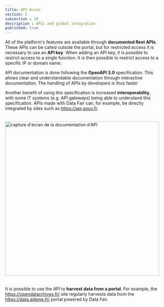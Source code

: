 ```yaml
---
title: API Acces
section: 2
subsection : 10
description : APIs and global integration
published: true
---
```


All of the platform's features are available through **documented Rest APIs**. These APIs can be called outside the portal, but for restricted access it is necessary to use an **API key**. When adding an API key, it is possible to restrict access to a single function. It is then possible to restrict access to a specific IP or domain name.

API documentation is done following the **OpenAPI 3.0** specification. This allows clear and understandable documentation through interactive documentation. The handling of APIs by developers is thus faster

Another benefit of using this specification is increased **interoperability**, with some IT systems (e.g. API gateways) being able to understand this specification. APIs made with Data&nbsp;Fair can, for example, be directly integrated by sites such as https://api.gouv.fr.

<img src="./images/functional-presentation/api.jpg"
     height="500" style="margin:20px auto;" alt="capture d'écran de la documentation d'API" />

It is possible to use the API to **harvest data from a portal**. For example, the https://opendatarchives.fr/ site regularly harvests data from the https://data.ademe.fr/ portal powered by Data&nbsp;Fair.
